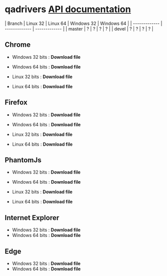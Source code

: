 # qadrivers  **[API documentation](http://qalab.tk/qadrivers/)**

| Branch  | Linux 32 | Linux 64 | Windows 32 | Windows 64 |
| ------------- | ------------- |  ------------- |
| master  | ?  | ?  | ?  | ?  |
| devel  | ?  | ?  | ?  | ?  |


## Chrome

+ Windows 32 bits : **Download file**
+ Windows 64 bits : **Download file**

+ Linux 32 bits : **Download file**
+ Linux 64 bits : **Download file**

## Firefox

+ Windows 32 bits : **Download file**
+ Windows 64 bits : **Download file**

+ Linux 32 bits : **Download file**
+ Linux 64 bits : **Download file**

## PhantomJs

+ Windows 32 bits : **Download file**
+ Windows 64 bits : **Download file**

+ Linux 32 bits : **Download file**
+ Linux 64 bits : **Download file**

## Internet Explorer

+ Windows 32 bits : **Download file**
+ Windows 64 bits : **Download file**

## Edge

+ Windows 32 bits : **Download file**
+ Windows 64 bits : **Download file**

